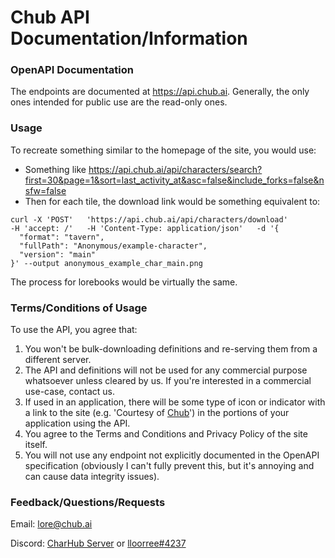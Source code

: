 # Chub API Documentation/Information

### OpenAPI Documentation
The endpoints are documented at https://api.chub.ai. 
Generally, the only ones intended for public use are the read-only ones. 


### Usage
To recreate something similar to the homepage of the site, you would use:
- Something like https://api.chub.ai/api/characters/search?first=30&page=1&sort=last_activity_at&asc=false&include_forks=false&nsfw=false
- Then for each tile, the download link would be something equivalent to:
```
curl -X 'POST'   'https://api.chub.ai/api/characters/download' 
-H 'accept: /'   -H 'Content-Type: application/json'   -d '{
  "format": "tavern",
  "fullPath": "Anonymous/example-character",
  "version": "main"
}' --output anonymous_example_char_main.png
```

The process for lorebooks would be virtually the same. 


### Terms/Conditions of Usage
To use the API, you agree that:
1. You won't be bulk-downloading definitions and re-serving them from a different server.
2. The API and definitions will not be used for any commercial purpose whatsoever unless cleared by us. If you're interested in a commercial use-case, contact us.
3. If used in an application, there will be some type of icon or indicator with a link to the site (e.g. 'Courtesy of [Chub](https://www.chub.ai/)') in the portions of your application using the API.
4. You agree to the Terms and Conditions and Privacy Policy of the site itself.
5. You will not use any endpoint not explicitly documented in the OpenAPI specification (obviously I can't fully prevent this, but it's annoying and can cause data integrity issues).

### Feedback/Questions/Requests
Email: [lore@chub.ai](mailto:lore@chub.ai)

Discord: [CharHub Server](https://discord.gg/5byUMguqDA) or [lloorree#4237](https://discordapp.com/users/lloorree#4237)
